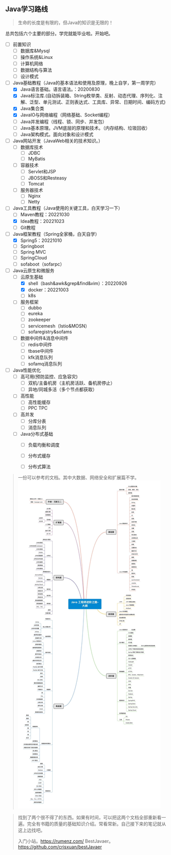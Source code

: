 ## Java学习路线
> 生命的长度是有限的，但Java的知识是无限的！


总共包括六个主要的部分。学完就能毕业啦。开始吧。
* [ ] 前置知识
  * [ ] 数据库&Mysql
  * [ ] 操作系统&Linux
  * [ ] 计算机网络
  * [ ] 数据结构与算法
  * [ ] 设计模式
* [ ] Java基础教程（Java的基本语法和使用及原理，晚上自学，第一周学完）
    * [X] Java语言基础。语言语法。：20200830
    * [x] Java标注库.(自动拆装箱、String枚举类、反射、动态代理、序列化、注解、泛型、单元测试、正则表达式、工具库、异常、日期时间、编码方式)
    * [x] Java集合类
    * [x] JavaIO与网络编程（网络基础、Socket编程）
    * [ ] Java并发编程（线程、锁、同步、并发包）
    * [ ] Java基本原理。JVM底层的原理和技术。（内存结构、垃圾回收）
    * [ ] Java架构模式。面向对象和设计模式
* [ ] Java网站开发（JavaWeb相关的技术知识。）
  * [ ] 数据库技术
    * [ ] JDBC
    * [ ] MyBatis
  * [ ] 容器技术
    * [ ] Servlet和JSP
    * [ ] JBOSS和Resteasy
    * [ ] Tomcat
  * [ ] 服务器技术
    * [ ] Nginx
    * [ ] Netty
* [ ] Java工具教程（Java使用的关键工具，白天学习一下）
    * [ ] Maven教程：20221030
    * [x] Idea教程：20221023
    * [ ] Git教程
* [ ] Java框架教程（Spring全家桶，白天自学）
    * [x] Spring5：20221010
    * [ ] Springboot
    * [ ] Spring MVC
    * [ ] SpringCloud
    * [ ] sofaboot（sofarpc）
* [ ] Java云原生和微服务
  * [ ] 云原生基础
    * [x] shell（bash&awk&grep&find&vim）：20220926
    * [x] docker：20221003
    * [ ] k8s
  * [ ] 服务框架
    * [ ] dubbo
    * [ ] eureka
    * [ ] zookeeper
    * [ ] servicemesh（Istio&MOSN）
    * [ ] sofaregistry&sofams
  * [ ] 数据中间件&消息中间件
    * [ ] redis中间件
    * [ ] tbase中间件
    * [ ] kfk消息队列
    * [ ] sofamq消息队列
* [ ] Java性能优化
    * [ ] 高可用(预防监控、应急容灾)
      * [ ] 双机/主备机房（主机房活跃、备机房停止）
      * [ ] 异地/同城多活（多个节点都获取）
    * [ ] 高性能
      * [ ] 高性能缓存
      * [ ] PPC TPC
    * [ ] 高并发
      * [ ] 分库分表
      * [ ] 消息队列
  * [ ] Java分布式基础
      * [ ] 负载均衡和调度
      * [ ] 分布式缓存
      * [ ] 分布式算法
      



> 一份可以参考的文档。其中大数据、网络安全和扩展篇不学。
> ![](image/2022-10-27-20-26-36.png)


> 找到了两个很不得了的东西。如果有时间，可以把这两个文档全部重新看一遍。完全有书籍的质量的基础知识介绍。常看常新。自己接下来的笔记就从这上边找吧。
> 
> 入门小站。https://rumenz.com/
> BestJavaer。https://github.com/crisxuan/bestJavaer
> 